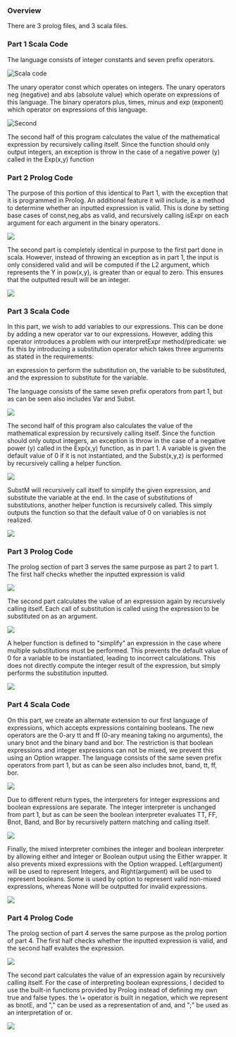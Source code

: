 ### Overview

There are 3 prolog files, and 3 scala files.

### Part 1 Scala Code

The language consists of integer constants and seven prefix operators.

![Scala code](https://i.gyazo.com/31f0be64e522d946fdf11e22cb200269.png)

The unary operator const which operates on integers.
The unary operators neg (negative) and abs (absolute value) which operate on expressions of this language.
The binary operators plus, times, minus and exp (exponent) which operator on expressions of this language.

![Second](https://i.gyazo.com/bc6ba875f45e47fd91ff63fea7aec59a.png)

The second half of this program calculates the value of the mathematical expression by recursively calling itself. Since the function should only output integers, an exception is throw in the case of a negative power (y) called in the Exp(x,y) function

### Part 2 Prolog Code

The purpose of this portion of this identical to Part 1, with the exception that it is programmed in Prolog. An additional feature it will include, is a method to determine whether an inputted expression is valid. This is done by setting base cases of const,neg,abs as valid, and recursively calling isExpr on each argument for each argument in the binary operators.

![](https://gyazo.com/ed0df5b6c2c5ceb4ae8f6246eccab7f0.png)

The second part is completely identical in purpose to the first part done in scala. However, instead of throwing an exception as in part 1, the input is only considered valid and will be computed if the L2 argument, which represents the Y in pow(x,y), is greater than or equal to zero. This ensures that the outputted result will be an integer.

![](https://gyazo.com/482cb45b3d9acdab508eed72b82b526b.png)

### Part 3 Scala Code

In this part, we wish to add variables to our expressions. This can be done by adding a new operator var to our expressions. However, adding this operator introduces a problem with our interpretExpr method/predicate: we fix this by introducing a substitution operator which takes three arguments as stated in the requirements:

an expression to perform the substitution on,
the variable to be substituted, and
the expression to substitute for the variable.

The language consists of the same seven prefix operators from part 1, but as can be seen also includes Var and Subst.

![](https://gyazo.com/4ca6baa1cd2cd34babd74bebee2da0ca.png)

The second half of this program also calculates the value of the mathematical expression by recursively calling itself. Since the function should only output integers, an exception is throw in the case of a negative power (y) called in the Exp(x,y) function, as in part 1. A variable is given the default value of 0 if it is not instantiated, and the Subst(x,y,z) is performed by recursively calling a helper function.

![](https://gyazo.com/4c778ea108378fcd13a16991c891979e.png)

SubstM will recursively call itself to simplify the given expression, and substitute the variable at the end. In the case of substitutions of substitutions, another helper function is recursively called. This simply outputs the function so that the default value of 0 on variables is not realized.

![](https://gyazo.com/3813fed13cdafebe7b7ac8ce4e33a241.png)

### Part 3 Prolog Code

The prolog section of part 3 serves the same purpose as part 2 to part 1. The first half checks whether the inputted expression is valid

![](https://gyazo.com/1580db87c6de59ec6be4a19c20606cf3.png)

The second part calculates the value of an expression again by recursively calling itself. Each call of substitution is called using the expression to be substituted on as an argument.

![](https://gyazo.com/ce667f215e0cb722d8d5b67d0a1306bc.png)

A helper function is defined to "simplify" an expression in the case where multiple substitutions must be performed. This prevents the default value of 0 for a variable to be instantiated, leading to incorrect calculations. This does not directly compute the integer result of the expression, but simply performs the substitution inputted.

![](https://gyazo.com/910e67a541ba744ef1a3db120dff779f.png)

### Part 4 Scala Code

On this part, we create an alternate extension to our first language of expressions, which accepts expressions containing booleans. The new operators are the 0-ary tt and ff (0-ary meaning taking no arguments), the unary bnot and the binary band and bor. The restriction is that boolean expressions and integer expressions can not be mixed, we prevent this using an Option wrapper. The language consists of the same seven prefix operators from part 1, but as can be seen also includes bnot, band, tt, ff, bor.

![](https://gyazo.com/c87f3a7734d772c652ff8210fc4f2682.png)

Due to different return types, the interpreters for integer expressions and boolean expressions are separate. The integer interpreter is unchanged from part 1, but as can be seen the boolean interpreter evaluates TT, FF, Bnot, Band, and Bor by recursively pattern matching and calling itself.

![](https://gyazo.com/e9b64cca7faeb1835c15686037633440.png)

Finally, the mixed interpreter combines the integer and boolean interpreter by allowing either and Integer or Boolean output using the Either wrapper. It also prevents mixed expressions with the Option wrapped. Left(argument) will be used to represent Integers, and Right(argument) will be used to represent booleans. Some is used by option to represent valid non-mixed expressions, whereas None will be outputted for invalid expressions.

![](https://gyazo.com/5b1c66c23dbeb7e2c42e9fed2ce82954.png)

### Part 4 Prolog Code

The prolog section of part 4 serves the same purpose as the prolog portion of part 4. The first half checks whether the inputted expression is valid, and the second half evalutes the expression.

![](https://gyazo.com/0f0960381a57111d5a111863947eba55.png)

The second part calculates the value of an expression again by recursively calling itself. For the case of interpreting boolean expressions, I decided to use the built-in functions provided by Prolog instead of defining my own true and false types. the \\+ operator is built in negation, which we represent as bnotE, and "," can be used as a representation of and, and ";" be used as an interpretation of or.

![](https://gyazo.com/dd33fe5194c13e88fb409fb72a64d42b.png)
